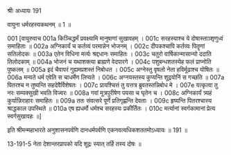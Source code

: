 श्रीः
अध्यायः 191

वायुना धर्मरहस्यकथनम् ॥ 1 ॥

001	[वायुरुवाच 
001a	किञ्चिद्धर्मं प्रवक्ष्यामि मानुषाणां सुखावहम् ।
001c	सरहस्याश्च ये दोषास्ताञ्शृणुध्वं समाहिताः ॥
002a	अग्निकार्यं च कर्तव्यं परमान्नेन भोजनम् ।
002c	दीपकश्चापि कर्तव्यः पितॄणां सतिलोदकः ॥
003a	एतेन विधिना मर्त्यः श्रद्दधानः समाहितः ।
003c	चतुरो वार्षिकान्मासान्यो ददाति तिलोदकाम् ॥
004a	भोजनं च यथाशक्त्या ब्राह्मणे वेदपारगे ।
004c	पशुबन्धशतस्येह फलं प्राप्नोति पुष्कलम् ॥
005a	इदं चैवापरं गुह्यमप्रशस्तं निबोधत ।
005c	अग्नेस्तु वृषलो नेता हविर्मूढाश्च योषितः ॥
006a	मन्यते धर्म एवेति स चाधर्मेण लिप्यते ।
006c	अग्नयस्तस्य कुप्यन्ति शूद्रयोनिं स गच्छति ॥
007a	पितरश्च न तुष्यन्ति सहदेवैर्विशेषतः ।
007c	प्रायश्चित्तं तु यत्तत्र ब्रुवतस्तन्निबोध मे ।
007e	यत्कृत्वा तु नरः सम्यक्सुखी भवति विज्वरः ॥
008a	गवां मूत्रपुरीषेण पयसा च घृतेन च ।
008c	अग्निकार्यं त्र्यहं कुर्यान्निराहारः समाहितः ॥
009a	ततः संवत्सरे पूर्णे प्रतिगृह्णन्ति देवताः ।
009c	हृष्यन्ति पितरश्चास्य श्राद्धकाल उपस्थिते ॥
010a	एष ह्यधर्मो धर्मश्च सरहस्यः प्रकीर्तितः ।
010c	मर्त्यानां स्वर्गकामानां प्रेत्य स्वर्गसुखावहः ॥] 

इति श्रीमन्महाभारते अनुशासनपर्वणि दानधर्मपर्वणि एकनवत्यधिकशततमोऽध्यायः ॥ 191 ॥

13-191-5 नेता देशान्तरप्रापको यदि शूद्रः स्यात् तर्हि तस्य दोषः ॥
